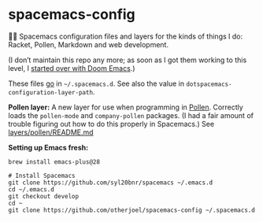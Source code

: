 # spacemacs-config
💾🚀 Spacemacs configuration files and layers for the kinds of things I do: Racket, Pollen, Markdown
and web development.

(I don’t maintain this repo any more; as soon as I got them working to this level, I [started over
with Doom Emacs][3].)

These files [go][1] in `~/.spacemacs.d`. See also the value in
`dotspacemacs-configuration-layer-path`.

**Pollen layer:** A new layer for use when programming in [Pollen][2]. Correctly loads the
`pollen-mode` and `company-pollen` packages. (I had a fair amount of trouble figuring out how to do
this properly in Spacemacs.) See [layers/pollen/README.md](layers/pollen/README.md)

**Setting up Emacs fresh:**

    brew install emacs-plus@28 

    # Install Spacemacs 
    git clone https://github.com/syl20bnr/spacemacs ~/.emacs.d
    cd ~/.emacs.d
    git checkout develop
    cd ~
    git clone https://github.com/otherjoel/spacemacs-config ~/.spacemacs.d

[1]: https://www.spacemacs.org/doc/DOCUMENTATION.html#orgheadline34
[2]: https://pollenpub.com
[3]: https://github.com/otherjoel/doom-emacs-config
